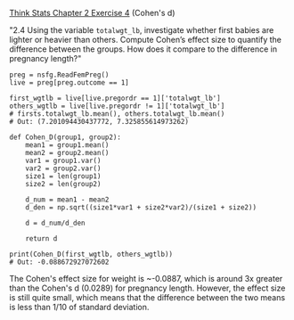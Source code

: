 [Think Stats Chapter 2 Exercise 4](http://greenteapress.com/thinkstats2/html/thinkstats2003.html#toc24) (Cohen's d)

"2.4 Using the variable `totalwgt_lb`, investigate whether first babies are lighter or heavier than others. Compute Cohen’s effect size to quantify the difference between the groups.  How does it compare to the difference in pregnancy length?"

```{python}
preg = nsfg.ReadFemPreg()
live = preg[preg.outcome == 1]

first_wgtlb = live[live.pregordr == 1]['totalwgt_lb']
others_wgtlb = live[live.pregordr != 1]['totalwgt_lb']
# firsts.totalwgt_lb.mean(), others.totalwgt_lb.mean()
# Out: (7.201094430437772, 7.325855614973262)

def Cohen_D(group1, group2):
    mean1 = group1.mean()
    mean2 = group2.mean()
    var1 = group1.var()
    var2 = group2.var()
    size1 = len(group1)
    size2 = len(group2)
    
    d_num = mean1 - mean2
    d_den = np.sqrt((size1*var1 + size2*var2)/(size1 + size2))
    
    d = d_num/d_den
                                 
    return d
    
print(Cohen_D(first_wgtlb, others_wgtlb))
# Out: -0.088672927072602
```
The Cohen's effect size for weight is ~-0.0887, which is around 3x greater than the Cohen's d (0.0289) for pregnancy length. However, the effect size is still quite small, which means that the difference between the two means is less than 1/10 of standard deviation.
